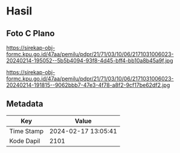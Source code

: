 # Hasil

## Foto C Plano

https://sirekap-obj-formc.kpu.go.id/47aa/pemilu/pdpr/21/71/03/10/06/2171031006023-20240214-195052--5b5b4094-93f8-4d45-bff4-bb10a8b45a9f.jpg

https://sirekap-obj-formc.kpu.go.id/47aa/pemilu/pdpr/21/71/03/10/06/2171031006023-20240214-191815--9062bbb7-47e3-4f78-a8f2-9cf17be62df2.jpg


## Metadata

| Key        | Value               |
| ---------- | ------------------- |
| Time Stamp | 2024-02-17 13:05:41 |
| Kode Dapil | 2101                |



